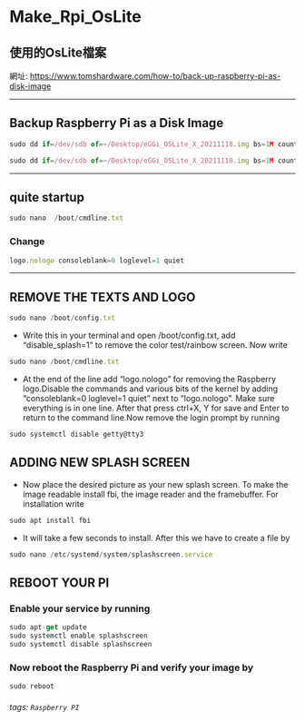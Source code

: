 # Make_Rpi_OsLite

## 使用的OsLite檔案

網址: https://www.tomshardware.com/how-to/back-up-raspberry-pi-as-disk-image

---
## Backup Raspberry Pi as a Disk Image

```typescript
sudo dd if=/dev/sdb of=~/Desktop/eGGi_OSLite_X_20211118.img bs=1M count=6000
```
```typescript
sudo dd if=/dev/sdb of=~/Desktop/eGGi_OSLite_X_20211118.img bs=1M count=6000
```
---
##  quite startup
```typescript
sudo nano  /boot/cmdline.txt
```
### Change
```typescript
logo.nologo consoleblank=0 loglevel=1 quiet
```
---
## REMOVE THE TEXTS AND LOGO

```typescript
sudo nano /boot/config.txt
```
- Write this in your terminal and open  /boot/config.txt, add “disable_splash=1” to remove the color test/rainbow screen. Now write
```typescript
sudo nano /boot/cmdline.txt
```
- At the end of the line add “logo.nologo” for removing the Raspberry logo.Disable the commands and various bits of the kernel by adding “consoleblank=0 loglevel=1 quiet” next to “logo.nologo”. Make sure everything is in one line. After that press ctrl+X, Y for save and Enter to return to the command line.Now remove the login prompt by running

```typescript
sudo systemctl disable getty@tty3
```

## ADDING NEW SPLASH SCREEN
- Now place the desired picture as your new splash screen. To make the image readable install fbi, the image reader and the framebuffer. For installation write

```typescript
sudo apt install fbi
```
- It will take a few seconds to install. After this we have to create a file by
```typescript
sudo nano /etc/systemd/system/splashscreen.service
```
## REBOOT YOUR PI

### Enable your service by running 
```typescript
sudo apt-get update
sudo systemctl enable splashscreen
sudo systemctl disable splashscreen
```
### Now reboot the Raspberry Pi and verify your image by
```typescript
sudo reboot
```
###### tags: `Raspberry PI`